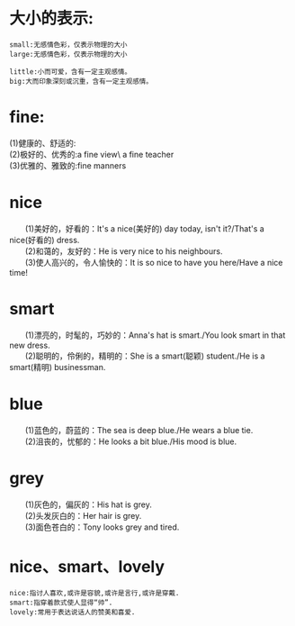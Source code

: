 # 大小的表示:
	small:无感情色彩，仅表示物理的大小   
	large:无感情色彩，仅表示物理的大小   

	little:小而可爱，含有一定主观感情。   
	big:大而印象深刻或沉重，含有一定主观感情。   

# fine:
  (1)健康的、舒适的:    
  (2)极好的、优秀的:a fine view\ a fine teacher    
  (3)优雅的、雅致的:fine manners   

# nice
　　(1)美好的，好看的：It's a nice(美好的) day today, isn't it?/That's a nice(好看的) dress.  
　　(2)和蔼的，友好的：He is very nice to his neighbours.  
　　(3)使人高兴的，令人愉快的：It is so nice to have you here/Have a nice time!  

# smart
　　(1)漂亮的，时髦的，巧妙的：Anna's hat is smart./You look smart in that new dress.  
　　(2)聪明的，伶俐的，精明的：She is a smart(聪颖) student./He is a smart(精明) businessman.  

# blue  
　　(1)蓝色的，蔚蓝的：The sea is deep blue./He wears a blue tie.  
　　(2)沮丧的，忧郁的：He looks a bit blue./His mood is blue.  

# grey 
　　(1)灰色的，偏灰的：His hat is grey.  
　　(2)头发灰白的：Her hair is grey.  
　　(3)面色苍白的：Tony looks grey and tired.  

# nice、smart、lovely
	nice:指讨人喜欢,或许是容貌,或许是言行,或许是穿戴.
	smart:指穿着款式使人显得“帅”.
	lovely:常用于表达说话人的赞美和喜爱.